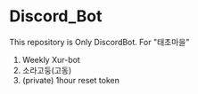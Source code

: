 # Discord_Bot
This repository is Only DiscordBot. For "태초마을"


1. Weekly Xur-bot
2. 소라고둥(고동)
3. (private) 1hour reset token
